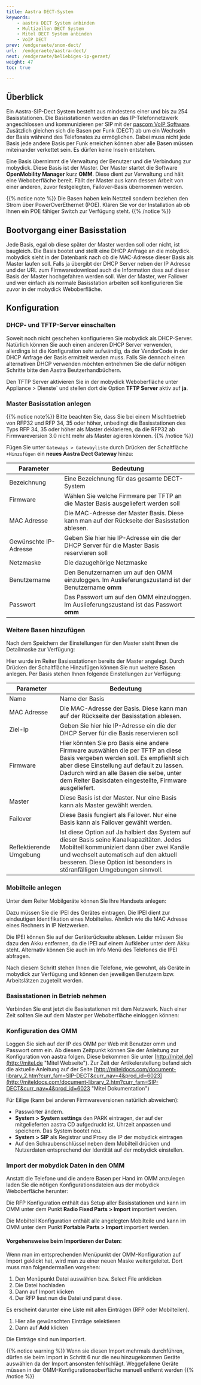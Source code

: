 ```yaml
---
title: Aastra DECT-System
keywords:
    - aastra DECT System anbinden
    - Multizellen DECT System
    - Mitel DECT System anbinden
    - VoIP DECT
prev: /endgeraete/snom-dect/
url:  /endgeraete/aastra-dect/
next: /endgeraete/beliebiges-ip-geraet/
weight: 47
toc: true

---
```


## Überblick

Ein Aastra-SIP-Dect System besteht aus mindestens einer und bis zu 254 Basisstationen. Die Basisstationen werden an das IP-Telefonnetzwerk angeschlossen und kommunizieren per SIP mit der [pascom VoIP Software](https://www.pascom.net/de/mobydick-voip/ "pascom VoIP Software"). Zusätzlich gleichen sich die Basen per Funk (DECT) ab um ein Wechseln der Basis während des Telefonates zu ermöglichen. Dabei muss nicht jede Basis jede andere Basis per Funk erreichen können aber alle Basen müssen miteinander verkettet sein. Es dürfen keine Inseln entstehen.

Eine Basis übernimmt die Verwaltung der Benutzer und die Verbindung zur mobydick. Diese Basis ist der Master. Der Master startet die Software **OpenMobility Manager** kurz **OMM**. Diese dient zur Verwaltung und hält eine Weboberfläche bereit. Fällt der Master aus kann dessen Arbeit von einer anderen, zuvor festgelegten, Failover-Basis übernommen werden.

{{% notice note %}}
Die Basen haben kein Netzteil sondern beziehen den Strom über PowerOverEthernet (POE). Klären Sie vor der Installation ab ob Ihnen ein POE fähiger Switch zur Verfügung steht.
{{% /notice %}}

## Bootvorgang einer Basisstation

Jede Basis, egal ob diese später der Master werden soll oder nicht, ist baugleich. Die Basis bootet und stellt eine DHCP Anfrage an die mobydick. mobydick sieht in der Datenbank nach ob die MAC-Adresse dieser Basis als Master laufen soll. Falls ja übergibt der DHCP Server neben der IP Adresse und der URL zum Firmwaredownload auch die Information dass auf dieser Basis der Master hochgefahren werden soll. Wer der Master, wer Failover und wer einfach als normale Basisstation arbeiten soll konfigurieren Sie zuvor in der mobydick Weboberfläche.

## Konfiguration

### DHCP- und TFTP-Server einschalten

Soweit noch nicht geschehen konfigurieren Sie mobydick als DHCP-Server. Natürlich können Sie auch einen anderen DHCP Server verwenden, allerdings ist die Konfiguration sehr aufwändig, da der VendorCode in der DHCP Anfrage der Basis ermittelt werden muss. Falls Sie dennoch einen alternativen DHCP verwenden möchten entnehmen Sie die dafür nötigen Schritte bitte den Aastra Beutzerhandbüchern.

Den TFTP Server aktivieren Sie in der mobydick Weboberfläche unter Appliance > Dienste` und stellen dort die Option **TFTP Server** aktiv auf **ja**.

### Master Basisstation anlegen

{{% notice note%}}
Bitte beachten Sie, dass Sie bei einem Mischtbetrieb von RFP32 und RFP 34, 35 oder höher, unbedingt die Basisstationen des Typs RFP 34, 35 oder höher als Master deklarieren, da die RFP32 ab Firmwareversion 3.0 nicht mehr als Master agieren können.
{{% /notice %}}


Fügen Sie unter `Gateways > Gatewayliste` durch Drücken der Schaltfläche `+Hinzufügen` ein **neues Aastra Dect Gateway** hinzu:

|Parameter|Bedeutung|
|---------|---------|
|Bezeichnung|	Eine Bezeichnung für das gesamte DECT-System|
|Firmware|	Wählen Sie welche Firmware per TFTP an die Master Basis ausgeliefert werden soll|
|MAC Adresse|	Die MAC-Adresse der Master Basis. Diese kann man auf der Rückseite der Basisstation ablesen.|
|Gewünschte IP-Adresse|	Geben Sie hier hie IP-Adresse ein die der DHCP Server für die Master Basis reservieren soll
|Netzmaske|	Die dazugehörige Netzmaske|
|Benutzername|	Den Benutzernamen um auf den OMM einzuloggen. Im Auslieferungszustand ist der Benutzername **omm**|
|Passwort|	Das Passwort um auf den OMM einzuloggen. Im Auslieferungszustand ist das Passwort **omm**|

### Weitere Basen hinzufügen

Nach dem Speichern der Einstellungen für den Master steht Ihnen die Detailmaske zur Verfügung:

Hier wurde im Reiter Basissstationen bereits der Master angelegt. Durch Drücken der Schaltfläche Hinzufügen können Sie nun weitere Basen anlegen. Per Basis stehen Ihnen folgende Einstellungen zur Verfügung:

|Parameter|Bedeutung|
|---------|---------|
|Name|	Name der Basis|
|MAC Adresse|	Die MAC-Adresse der Basis. Diese kann man auf der Rückseite der Basisstation ablesen.|
|Ziel-Ip|	Geben Sie hier hie IP-Adresse ein die der DHCP Server für die Basis reservieren soll|
|Firmware|	Hier könnten Sie pro Basis eine andere Firmware auswählen die per TFTP an diese Basis vergeben werden soll. Es empfiehlt sich aber diese Einstellung auf default zu lassen. Dadurch wird an alle Basen die selbe, unter dem Reiter Basisdaten eingestellte, Firmware ausgeliefert.|
|Master|	Diese Basis ist der Master. Nur eine Basis kann als Master gewählt werden.|
|Failover|	Diese Basis fungiert als Failover. Nur eine Basis kann als Failover gewählt werden.|
|Reflektierende Umgebung|	Ist diese Option auf Ja halbiert das System auf dieser Basis seine Kanalkapazitäten. Jedes Mobilteil kommuniziert dann über zwei Kanäle und wechselt automatisch auf den aktuell besseren. Diese Option ist besonders in störanfälligen Umgebungen sinnvoll.|


### Mobilteile anlegen

Unter dem Reiter Mobilgeräte können Sie Ihre Handsets anlegen:

Dazu müssen Sie die IPEI des Gerätes eintragen. Die IPEI dient zur eindeutigen Identifikation eines Mobilteiles. Ähnlich wie die MAC Adresse eines Rechners in IP Netzwerken.

Die IPEI können Sie auf der Geräterückseite ablesen. Leider müssen Sie dazu den Akku entfernen, da die IPEI auf einem Aufkleber unter dem Akku steht. Alternativ können Sie auch im Info Menü des Telefones die IPEI abfragen.

Nach diesem Schritt stehen Ihnen die Telefone, wie gewohnt, als Geräte in mobydick zur Verfügung und können den jeweiligen Benutzern bzw. Arbeitslätzen zugeteilt werden.

### Basisstationen in Betrieb nehmen

Verbinden Sie erst jetzt die Basisstationen mit dem Netzwerk. Nach einer Zeit sollten Sie auf dem Master per Weboberfläche einloggen können:

### Konfiguration des OMM

Loggen Sie sich auf der IP des OMM per Web mit Benutzer omm und Passwort omm ein. Ab diesem Zeitpunkt können Sie der Anleitung zur Konfiguration von aastra folgen. Diese bekommen Sie unter [http://mitel.de](http://mitel.de "Mitel Webseite"). Zur Zeit der Artikelerstellung befand sich die aktuelle Anleitung auf der Seite [http://miteldocs.com/document-library_2.htm?curr_fam=SIP-DECT&curr_nav=4&prod_id=6023](http://miteldocs.com/document-library_2.htm?curr_fam=SIP-DECT&curr_nav=4&prod_id=6023 "Mitel Dokumentation")

Für Eilige (kann bei anderen Firmwareversionen natürlich abweichen):

* Passwörter ändern.
* **System > System settings** den PARK eintragen, der auf der mitgelieferten aastra CD aufgedruckt ist. Uhrzeit anpassen und speichern. Das System bootet neu.
* **System > SIP** als Registrar und Proxy die IP der mobydick eintragen
* Auf den Schraubenschlüssel neben dem Mobilteil drücken und Nutzerdaten entsprechend der Identität auf der mobydick einstellen.

### Import der mobydick Daten in den OMM

Anstatt die Telefone und die andere Basen per Hand im OMM anzulegen laden Sie die nötigen Konfigurationsdateien aus der mobydick Weboberfläche herunter:

Die RFP Konfiguration enthält das Setup aller Basisstationen und kann im OMM unter dem Punkt **Radio Fixed Parts > Import** importiert werden.

Die Mobilteil Konfiguration enthält alle angelegten Mobilteile und kann im OMM unter dem Punkt **Portable Parts > Import** importiert werden.

#### Vorgehensweise beim Importieren der Daten:

Wenn man im entsprechenden Menüpunkt der OMM-Konfiguration auf Import geklickt hat, wird man zu einer neuen Maske weitergeleitet. Dort muss man folgendermaßen vorgehen:

1. Den Menüpunkt Datei auswählen bzw. Select File anklicken
2. Die Datei hochladen
3. Dann auf Import klicken
4. Der RFP liest nun die Datei und parst diese.

Es erscheint darunter eine Liste mit allen Einträgen (RFP oder Mobilteilen).

1. Hier alle gewünschten Einträge selektieren
2. Dann auf **Add** klicken

Die Einträge sind nun importiert.

{{% notice warning %}}
Wenn sie diesen Import mehrmals durchführen, dürfen sie beim Import in Schritt 6 nur die neu  hinzugekommen Geräte auswählen da der Import ansonsten fehlschlägt. Weggefallene Geräte müssen in der OMM-Konfigurationsoberfläche manuell entfernt werden
{{% /notice %}}
